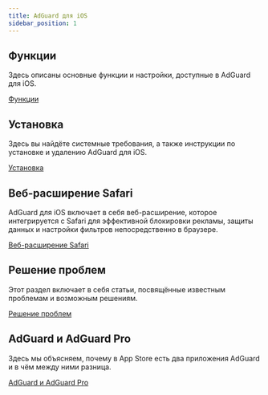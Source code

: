 ```yaml
---
title: AdGuard для iOS
sidebar_position: 1
---
```


## Функции

Здесь описаны основные функции и настройки, доступные в AdGuard для iOS.

[Функции](/adguard-for-ios/features/features.md)

## Установка

Здесь вы найдёте системные требования, а также инструкции по установке и удалению AdGuard для iOS.

[Установка](/adguard-for-ios/installation.md)

## Веб-расширение Safari

AdGuard для iOS включает в себя веб-расширение, которое интегрируется с Safari для эффективной блокировки рекламы, защиты данных и настройки фильтров непосредственно в браузере.

[Веб-расширение Safari](/adguard-for-ios/web-extension.md)

## Решение проблем

Этот раздел включает в себя статьи, посвящённые известным проблемам и возможным решениям.

[Решение проблем](/adguard-for-mac/solving-problems/solving-problems.md)

## AdGuard и AdGuard Pro

Здесь мы объясняем, почему в App Store есть два приложения AdGuard и в чём между ними разница.

[AdGuard и AdGuard Pro](/adguard-for-ios/adguard-and-adguard-pro.md)

